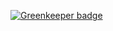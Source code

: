 
[![Greenkeeper badge](https://badges.greenkeeper.io/YoloDev/rollup-config.svg)](https://greenkeeper.io/)
